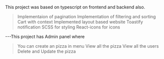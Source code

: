 This project was based on typescript on frontend and backend also.
> Implementaion of pagination
> Implementation of filtering and sorting
> Cart with context
> Implemented layout based website
> Toastify notification
> SCSS for styling
> React-icons for icons

---This project has Admin panel where
> You can create an pizza in menu
> View all the pizza
> View all the users
> Delete and Update the pizza
